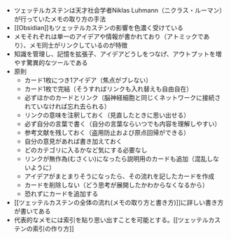 -   ツェッテルカステンは天才社会学者Niklas Luhmann（ニクラス・ルーマン）が行っていたメモの取り方の手法
- [[Obsidian]]もツェッテルカステンの影響を色濃く受けている
- メモそれぞれは単一のアイデアや情報が書かれており（アトミックであり）、メモ同士がリンクしているのが特徴
- 知識を管理し、記憶を拡張子、アイデアどうしをつなげ、アウトプットを増やす驚異的なツールである
- 原則
	- カード1枚につき1アイデア（焦点がブレない）
	- カード1枚で完結（そうすればリンクも入れ替えも自由自在）
	- 必ずほかのカードとリンク（脳神経細胞と同じくネットワークに接続されていなければ忘れ去られる）
	- リンクの意味を注釈しておく（見直したときに思い出せる）
	- 必ず自分の言葉で書く（自分の言葉ならいつでも内容を理解しやすい）
	- 参考文献を残しておく（盗用防止および原点回帰ができる）
	- 自分の意見があれば書き加えておく
	- どのカテゴリに入るかなど気にする必要なし
	- リンクが無作為(むさくい)になったら説明用のカードも追加（混乱しないように）
	- アイデアがまとまりそうになったら、その流れを記したカードを作成
	- カードを削除しない（どう思考が展開したかわからなくなるから）
	- 恐れずにカードを追加する
-  [[ツェッテルカステンの全体の流れ(メモの取り方と書き方)]]に詳しい書き方が書いてある
-   代表的なメモには索引を貼り思い出すことを可能とする。[[ツェッテルカステンの索引の作り方]]